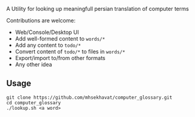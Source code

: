 A Utility for looking up meaningfull persian translation of computer terms

Contributions are welcome:
* Web/Console/Desktop UI
* Add well-formed content to `words/*`
* Add any content to `todo/*`
* Convert content of `todo/*` to files in `words/*`
* Export/import to/from other formats
* Any other idea

## Usage
```
git clone https://github.com/mhsekhavat/computer_glossary.git
cd computer_glossary
./lookup.sh <a word>
```
